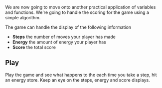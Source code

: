 We are now going to move onto another practical application of variables and functions. We're going to handle the scoring for the game using a simple algorithm.

The game can handle the display of the following information

- **Steps** the number of moves your player has made
- **Energy** the amount of energy your player has
- **Score** the total score

## Play
Play the game and see what happens to the each time you take a step, hit an energy store. Keep an eye on the steps, energy and score displays.